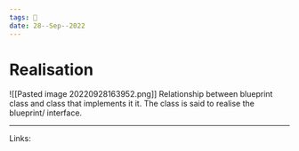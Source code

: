```yaml
---
tags: 🌱
date: 28--Sep--2022
---
```


# Realisation

![[Pasted image 20220928163952.png]]
Relationship between blueprint class and class that implements it it. The class is said to realise the blueprint/ interface.

---
Links: 